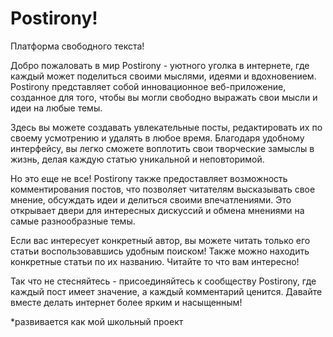 # Postirony!
Платформа свободного текста!

Добро пожаловать в мир Postirony - уютного уголка в интернете, где каждый может поделиться своими мыслями, идеями и вдохновением. Postirony представляет собой инновационное веб-приложение, созданное для того, чтобы вы могли свободно выражать свои мысли и идеи на любые темы.

Здесь вы можете создавать увлекательные посты, редактировать их по своему усмотрению и удалять в любое время. Благодаря удобному интерфейсу, вы легко сможете воплотить свои творческие замыслы в жизнь, делая каждую статью уникальной и неповторимой.

Но это еще не все! Postirony также предоставляет возможность комментирования постов, что позволяет читателям высказывать свое мнение, обсуждать идеи и делиться своими впечатлениями. Это открывает двери для интересных дискуссий и обмена мнениями на самые разнообразные темы.

Если вас интересует конкретный автор, вы можете читать только его статьи воспользовавшись удобным поиском! Также можно находить конкретные статьи по их названию.
Читайте то что вам интересно!

Так что не стесняйтесь - присоединяйтесь к сообществу Postirony, где каждый пост имеет значение, а каждый комментарий ценится. Давайте вместе делать интернет более ярким и насыщенным!

*развивается как мой школьный проект

